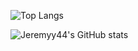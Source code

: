 ![Top Langs](https://github-readme-stats.vercel.app/api/top-langs/?username=anuraghazra&layout=compact)

![Jeremyy44's GitHub stats](https://github-readme-stats.vercel.app/api?username=anuraghazra&show_icons=true&theme=tokyonight)
